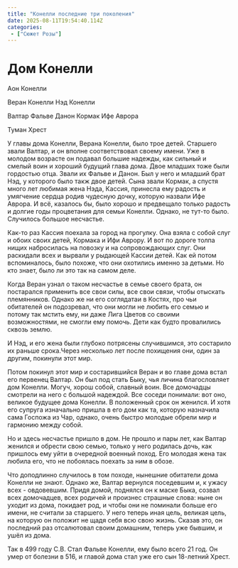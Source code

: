 ```yaml
---
title: "Конелли последние три поколения"
date: 2025-08-11T19:54:40.114Z
categories:
 - ["Сюжет Розы"]
---
```


Дом Конелли
===========

Аон Конелли

Веран Конелли Нэд Конелли

Валтар Фальве Данон Кормак Ифе Аврора

Туман Хрест

У главы дома Конелли, Верана Конелли, было трое детей. Старшего звали
Валтар, и он вполне соответствовал своему имени. Уже в молодом возрасте
он подавал большие надежды, как сильный и смелый воин и хороший будущий
глава дома. Двое младших тоже были гордостью отца. Звали их Фальве и
Данон. Был у него и младший брат Нэд, у которого было такж двое детей.
Сына звали Кормак, а спустя много лет любимая жена Нэда, Кассия,
принесла ему радость и умягчение сердца родив чудесную дочку, которую
назвали Ифе Аврора. И всё, казалось бы, было хорошо и предвещало только
радость и долгие годы процветания для семьи Конелли. Однако, не тут-то
было. Случилось большое несчастье.

Как-то раз Кассия поехала за город на прогулку. Она взяла с собой слуг и
обоих своих детей, Кормака и Ифи Аврору. И вот по дороге толпа нищих
набросилась на повозку и на сопровождающих слуг. Они раскидали всех и
вырвали у рыдающей Кассии детей. Как ей потом вспоминалось, было похоже,
что они охотились именно за детьми. Но кто знает, было ли это так на
самом деле.

Когда Веран узнал о таком несчастье в семье своего брата, он постарался
применить все свои силы, все свои связи, чтобы отыскать племянников.
Однако же ни его соглядатаи в Костях, про чьи обитателей он подозревал,
что они могли не любить его семью и потому так мстить ему, ни даже Лига
Цветов со своими возможностями, не смогли ему помочь. Дети как будто
провалились сквозь землю.

И Нэд, и его жена были глубоко потрясены случившимся, это состарило их
раньше срока.Через несколько лет после похищения они, один за другим,
покинули этот мир.

Потом покинул этот мир и состарившийся Веран и во главе дома встал его
первенец Валтар. Он был под стать Быку, чья личина благословляет дом
Конелли. Могуч, хорош собой, славный воин. Все домочадцы смотрели на
него с большой надеждой. Все соседи понимали: вот оно, великое будущее
дома Конелли. В положенный срок он женился. И хотя его супруга
изначально пришла в его дом как та, которую назначила сама Госпожа из
Чар, однако, очень быстро молодые обрели мир и гармонию между собой.

Но и здесь несчастье пришло в дом. Не прошло и пары лет, как Валтар
женился и обрести свою семью, только у него родилась дочь, как пришлось
ему уйти в очередной военный поход. Его молодая жена так любила его, что
не побоялась поехать за ним в обозе.

Что доподлинно случилось в том походе, нынешние обитатели дома Конелли
не знают. Однако же, Валтар вернулся поседевшим и, к ужасу всех -
овдовевшим. Придя домой, поднялся он к маске Быка, созвал всех
домочадцев, всех родичей и произнес страшные слова: ныне он уходит из
дома, покидает род, и чтобы они не поминали больше его имени, не считали
за старшего. У него теперь иная цель, великая цель, на которую он
положит не щадя себя всю свою жизнь. Сказав это, он последний раз
отсалютовал своим домашним, теперь уже бывшим, и ушёл из дома.

Так в 499 году С.В. Стал Фальве Конелли, ему было всего 21 год. Он умер
от болезни в 516, и главой дома стал уже его сын 18-летний Хрест.
